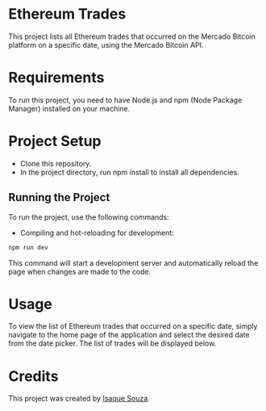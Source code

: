 # Ethereum Trades
This project lists all Ethereum trades that occurred on the Mercado Bitcoin platform on a specific date, using the Mercado Bitcoin API.

# Requirements
To run this project, you need to have Node.js and npm (Node Package Manager) installed on your machine.

# Project Setup
- Clone this repository.
- In the project directory, run npm install to install all dependencies.

## Running the Project

To run the project, use the following commands:

- Compiling and hot-reloading for development:

```sh
npm run dev
```

This command will start a development server and automatically reload the page when changes are made to the code.

# Usage
 To view the list of Ethereum trades that occurred on a specific date, simply navigate to the home page of the application and select the desired date from the date picker. The list of trades will be displayed below.

# Credits
This project was created by [Isaque Souza](https://github.com/xonfps).
